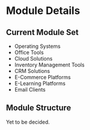 # Module Details

## Current Module Set

- Operating Systems
- Office Tools
- Cloud Solutions
- Inventory Management Tools
- CRM Solutions
- E-Commerce Platforms
- E-Learning Platforms
- Email Clients

## Module Structure

Yet to be decided.
